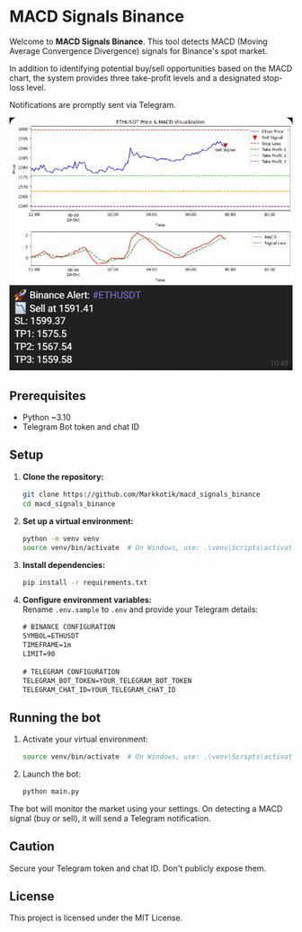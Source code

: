 # MACD Signals Binance

Welcome to **MACD Signals Binance**. This tool detects MACD (Moving Average Convergence Divergence) signals for Binance's spot market.

In addition to identifying potential buy/sell opportunities based on the MACD chart, the system provides three take-profit levels and a designated stop-loss level.

Notifications are promptly sent via Telegram.

![img_1.png](imgs_for_readme%2Fimg_1.png)

## Prerequisites

- Python ~3.10
- Telegram Bot token and chat ID

## Setup

1. **Clone the repository:**
    ```bash
    git clone https://github.com/Markkotik/macd_signals_binance
    cd macd_signals_binance
    ```

2. **Set up a virtual environment:**  
    ```bash
    python -m venv venv
    source venv/bin/activate  # On Windows, use: .\venv\Scripts\activate
    ```

3. **Install dependencies:**
    ```bash
    pip install -r requirements.txt
    ```

4. **Configure environment variables:**  
   Rename `.env.sample` to `.env` and provide your Telegram details:

    ```plaintext
    # BINANCE CONFIGURATION
    SYMBOL=ETHUSDT
    TIMEFRAME=1m
    LIMIT=90
   
    # TELEGRAM CONFIGURATION
    TELEGRAM_BOT_TOKEN=YOUR_TELEGRAM_BOT_TOKEN
    TELEGRAM_CHAT_ID=YOUR_TELEGRAM_CHAT_ID
    ```

## Running the bot

1. Activate your virtual environment:  
    ```bash
    source venv/bin/activate  # On Windows, use: .\venv\Scripts\activate
    ```

2. Launch the bot:
    ```bash
    python main.py
    ```

The bot will monitor the market using your settings. On detecting a MACD signal (buy or sell), it will send a Telegram notification.

## Caution

Secure your Telegram token and chat ID. Don't publicly expose them.

## License

This project is licensed under the MIT License.
